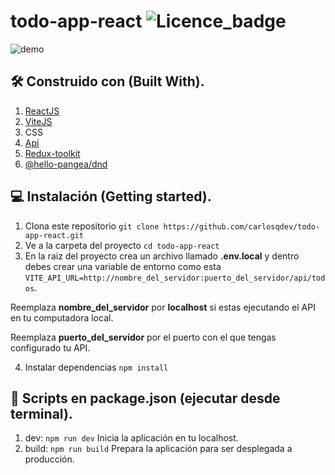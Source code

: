 # todo-app-react ![Licence_badge](https://img.shields.io/github/license/carlosqdev/todo-app-react?style=for-the-badge)

![demo](https://firebasestorage.googleapis.com/v0/b/carlosqdev-7bece.appspot.com/o/proyects%2Ftodo%20app%20react.gif?alt=media&token=5a52be17-80a5-413f-bbb6-378585b5af89)

## 🛠 Construido con (Built With).

1. [ReactJS](https://beta.reactjs.org/)
2. [ViteJS](https://vitejs.dev/)
3. CSS
4. [Api](https://github.com/carlosqdev/rest-api-todo)
5. [Redux-toolkit](https://redux-toolkit.js.org/)
6. [@hello-pangea/dnd](https://www.npmjs.com/package/@hello-pangea/dnd)

## 💻 Instalación (Getting started).

1. Clona este repositorio `git clone https://github.com/carlosqdev/todo-app-react.git`
2. Ve a la carpeta del proyecto `cd todo-app-react`
3. En la raiz del proyecto crea un archivo llamado **.env.local** y dentro debes crear una variable de entorno como esta `VITE_API_URL=http://nombre_del_servidor:puerto_del_servidor/api/todos`.

Reemplaza **nombre_del_servidor** por **localhost** si estas ejecutando el API en tu computadora local.

Reemplaza **puerto_del_servidor** por el puerto con el que tengas configurado tu API.

4. Instalar dependencias `npm install`

## 📜 Scripts en package.json (ejecutar desde terminal).

1. dev: `npm run dev` Inicia la aplicación en tu localhost.
2. build: `npm run build` Prepara la aplicación para ser desplegada a producción.
